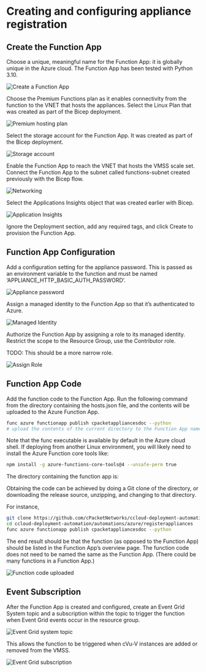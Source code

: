 # Creating and configuring appliance registration

## Create the Function App

Choose a unique, meaningful name for the Function App: it is globally unique in the Azure cloud.
The Function App has been tested with Python 3.10.

![Create a Function App](/static-assets/registration/create-function-app.png "Create a Function App")

Choose the Premium Functions plan as it enables connectivity from the function to the VNET that hosts the appliances.
Select the Linux Plan that was created as part of the Bicep deployment.

![Premium hosting plan](/static-assets/registration/host-plan-type.png "Premium hosting plan")

Select the storage account for the Function App.
It was created as part of the Bicep deployment.

![Storage account](/static-assets/registration/storage-account.png "Storage account")

Enable the Function App to reach the VNET that hosts the VMSS scale set.
Connect the Function App to the subnet called functions-subnet created previously with the Bicep flow.

![Networking](/static-assets/registration/function-app-networking.png "Networking")

Select the Applications Insights object that was created earlier with Bicep.

![Application Insights](/static-assets/registration/application-insights.png "Application Insights")

Ignore the Deployment section, add any required tags, and click Create to provision the Function App.

## Function App Configuration

Add a configuration setting for the appliance password.
This is passed as an environment variable to the function and must be named ‘APPLIANCE_HTTP_BASIC_AUTH_PASSWORD’.

![Appliance password](/static-assets/registration/appliance-password-config.png "Appliance Password")

Assign a managed identity to the Function App so that it’s authenticated to Azure.

![Managed Identity ](/static-assets/registration/managed-identity.png "Managed Identity")

Authorize the Function App by assigning a role to its managed identity. Restrict the scope to the Resource Group, use the Contributor role.

TODO:  This should be a more narrow role.

![Assign Role](/static-assets/registration/assign-role.png "Assign Role")

## Function App Code

Add the function code to the Function App.
Run the following command from the directory containing the hosts.json file, and the contents will be uploaded to the Azure Function App.

```bash
func azure functionapp publish cpacketappliancesdoc --python
# upload the contents of the current directory to the Function App named 'cpacketappliancesdoc'
```

Note that the func executable is available by default in the Azure cloud shell.
If deploying from another Linux environment, you will likely need to install the Azure Function core tools like:

```bash
npm install -g azure-functions-core-tools@4 --unsafe-perm true
```

The directory containing the function app is:

Obtaining the code can be achieved by doing a Git clone of the directory, or downloading the release source, unzipping, and changing to that directory.

For instance,

```bash
git clone https://github.com/cPacketNetworks/ccloud-deployment-automation
cd ccloud-deployment-automation/automations/azure/registerappliances
func azure functionapp publish cpacketappliancesdoc --python
```

The end result should be that the function (as opposed to the Function App) should be listed in the Function App’s overview page.
The function code does not need to be named the same as the Function App.
(There could be many functions in a Function App.)

![Function code uploaded](/static-assets/registration/upload-success.png "Function code uploaded")

## Event Subscription

After the Function App is created and configured, create an Event Grid System topic and a subscription within the topic to trigger the function when Event Grid events occur in the resource group.

![Event Grid system topic](/static-assets/registration/event-subscription.png "Event Grid system topic")

This allows the function to be triggered when cVu-V instances are added or removed from the VMSS.

![Event Grid subscription](/static-assets/registration/direct-events-to-function.png "Subscribe to events")
